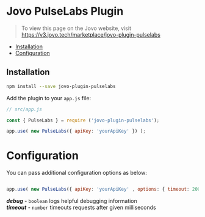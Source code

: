 # Jovo PulseLabs Plugin

> To view this page on the Jovo website, visit https://v3.jovo.tech/marketplace/jovo-plugin-pulselabs

* [Installation](#installation)
* [Configuration](#configuration)

## Installation

```sh
npm install --save jovo-plugin-pulselabs
```

Add the plugin to your `app.js` file:

```js
// src/app.js

const { PulseLabs } = require ('jovo-plugin-pulselabs');

app.use( new PulseLabs({ apiKey: 'yourApiKey' }) );
```

# Configuration

You can pass additional configuration options as below:

```js

app.use( new PulseLabs({ apiKey: 'yourApiKey' , options: { timeout: 2000, debug: true } }) );
```

***debug*** - ```boolean``` logs helpful debugging information
<br/>
***timeout*** - ```number``` timeouts requests after given milliseconds
